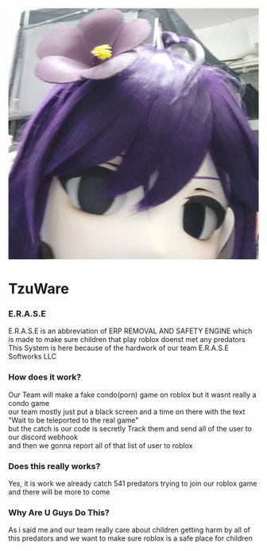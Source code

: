 ---
---

<link rel="stylesheet" href="/assets/css/style.css">

<div class="profile-header">
  <img src="/assets/img/pfp.png" alt="Profile" class="pfp">
  <div class="profile-text">
  
# TzuWare

### E.R.A.S.E
E.R.A.S.E is an abbreviation of ERP REMOVAL AND SAFETY ENGINE which is made to make sure children that play roblox doenst met any predators  
This System is here because of the hardwork of our team E.R.A.S.E Softworks LLC

### How does it work?
Our Team will make a fake condo(porn) game on roblox but it wasnt really a condo game  
our team mostly just put a black screen and a time on there with the text "Wait to be teleported to the real game"  
but the catch is our code is secretly Track them and send all of the user to our discord webhook  
and then we gonna report all of that list of user to roblox

### Does this really works?
Yes, it is work we already catch 541 predators trying to join our roblox game and there will be more to come

### Why Are U Guys Do This?
As i said me and our team really care about children getting harm by all of this predators and we want to make sure roblox is a safe place for children

  </div>
</div>

